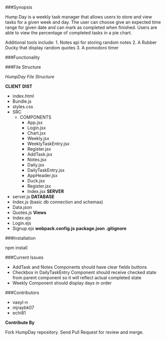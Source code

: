 ###Synopsis

Hump Day is a weekly task manager that allows users to store and view tasks for a given week and day.
The user can choose give an expected time range for given date and can mark as completed when finished.
Users are able to view the percentage of completed tasks in a pie chart.

Additional tools include:
    1. Notes api for storing random notes
    2. A Rubber Ducky that display random quotes
    3. A pomodoro timer

###Functionality



###File Structure

*HumpDay File Structure*

**CLIENT**
**DIST**
  - index.html
  - Bundle.js
  - styles.css
  - SRC
    - COMPONENTS
      - App.jsx
      - Login.jsx
      - Chart.jsx
      - Weekly.jsx
      - WeeklyTaskEntry.jsx
      - Register.jsx
      - AddTask.jsx
      - Notes.jsx
      - Daily.jsx
      - DailyTaskEntry.jsx
      - AppHeader.jsx
      - Duck.jsx
      - Register.jsx
      - Index.jsx
**SERVER**
  - server.js
**DATABASE**
  - Index.js (basic db connection and schemas)
  - Data.json
  - Quotes.js
**Views**
  - Index.ejs
  - Login.ejs
  - Signup.ejs
**webpack.config.js**
**package.json**
**.gitignore**


###Installation

npm install

###Current Issues

- AddTask and Notes Components should have clear fields buttons
- Checkbox in DailyTaskEntry Component should receive checked state from parent component so it will reflect actual completed state
- Weekly Component should display days in order


###Contributors
- vasyl-n
- mjraybk07
- echi81


**Contribute By**

Fork HumpDay repository. Send Pull Request for review and merge.
